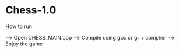 # Chess-1.0

How to run

--> Open CHESS_MAIN.cpp 
--> Compile using gcc or g++ complier 
--> Enjoy the game
